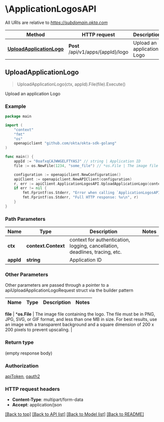 # \ApplicationLogosAPI

All URIs are relative to *https://subdomain.okta.com*

Method | HTTP request | Description
------------- | ------------- | -------------
[**UploadApplicationLogo**](ApplicationLogosAPI.md#UploadApplicationLogo) | **Post** /api/v1/apps/{appId}/logo | Upload an application Logo



## UploadApplicationLogo

> UploadApplicationLogo(ctx, appId).File(file).Execute()

Upload an application Logo



### Example

```go
package main

import (
	"context"
	"fmt"
	"os"
	openapiclient "github.com/okta/okta-sdk-golang"
)

func main() {
	appId := "0oafxqCAJWWGELFTYASJ" // string | Application ID
	file := os.NewFile(1234, "some_file") // *os.File | The image file containing the logo.  The file must be in PNG, JPG, SVG, or GIF format, and less than one MB in size. For best results, use an image with a transparent background and a square dimension of 200 x 200 pixels to prevent upscaling. 

	configuration := openapiclient.NewConfiguration()
	apiClient := openapiclient.NewAPIClient(configuration)
	r, err := apiClient.ApplicationLogosAPI.UploadApplicationLogo(context.Background(), appId).File(file).Execute()
	if err != nil {
		fmt.Fprintf(os.Stderr, "Error when calling `ApplicationLogosAPI.UploadApplicationLogo``: %v\n", err)
		fmt.Fprintf(os.Stderr, "Full HTTP response: %v\n", r)
	}
}
```

### Path Parameters


Name | Type | Description  | Notes
------------- | ------------- | ------------- | -------------
**ctx** | **context.Context** | context for authentication, logging, cancellation, deadlines, tracing, etc.
**appId** | **string** | Application ID | 

### Other Parameters

Other parameters are passed through a pointer to a apiUploadApplicationLogoRequest struct via the builder pattern


Name | Type | Description  | Notes
------------- | ------------- | ------------- | -------------

 **file** | ***os.File** | The image file containing the logo.  The file must be in PNG, JPG, SVG, or GIF format, and less than one MB in size. For best results, use an image with a transparent background and a square dimension of 200 x 200 pixels to prevent upscaling.  | 

### Return type

 (empty response body)

### Authorization

[apiToken](../README.md#apiToken), [oauth2](../README.md#oauth2)

### HTTP request headers

- **Content-Type**: multipart/form-data
- **Accept**: application/json

[[Back to top]](#) [[Back to API list]](../README.md#documentation-for-api-endpoints)
[[Back to Model list]](../README.md#documentation-for-models)
[[Back to README]](../README.md)

